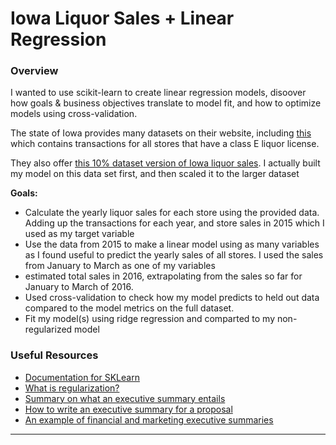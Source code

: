 # Iowa Liquor Sales + Linear Regression

### Overview
I wanted to use scikit-learn to create linear regression models, disoover how goals & business objectives translate to model fit, and how to optimize models using cross-validation.

The state of Iowa provides many datasets on their website, including [this](https://www.dropbox.com/s/5oiz27mhvsiibo8/iowa_liquor_sales_proj_2.csv?dl=0) which contains transactions for all stores that have a class E liquor license.

They also offer [this 10% dataset version of Iowa liquor sales](https://drive.google.com/file/d/0Bx2SHQGVqWaseDB4QU9ZSVFDY2M/view?usp=sharing). I actually built my model on this data set first, and then scaled it to the larger dataset


**Goals:** 

* Calculate the yearly liquor sales for each store using the provided data. Adding up the transactions for each year, and store sales in 2015 which I used as my target variable
* Use the data from 2015 to make a linear model using as many variables as I found useful to predict the yearly sales of all stores. I used the sales from January to March as one of my variables
* estimated total sales in 2016, extrapolating from the sales so far for January to March of 2016.
* Used cross-validation to check how my  model predicts to held out data compared to the model metrics on the full dataset.
* Fit my model(s) using ridge regression and comparted to my non-regularized model


### Useful Resources
- [Documentation for SKLearn](http://scikit-learn.org/stable/user_guide.html)
- [What is regularization?](https://www.quora.com/What-is-regularization-in-machine-learning)
- [Summary on what an executive summary entails](http://www.umuc.edu/current-students/learning-resources/writing-center/writing-resources/executive-summaries/index.cfm?noprint=true)
- [How to write an executive summary for a proposal](https://www.proposify.biz/blog/executive-summary)
- [An example of financial and marketing executive summaries](https://unilearning.uow.edu.au/report/4bi1.html)

---

